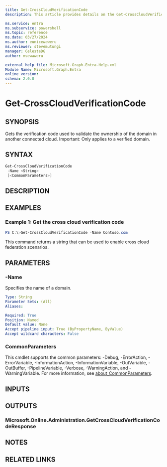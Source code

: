 ```yaml
---
title: Get-CrossCloudVerificationCode
description: This article provides details on the Get-CrossCloudVerificationCode command.

ms.service: entra
ms.subservice: powershell
ms.topic: reference
ms.date: 03/27/2024
ms.author: eunicewaweru
ms.reviewer: stevemutungi
manager: CelesteDG
author: msewaweru

external help file: Microsoft.Graph.Entra-Help.xml
Module Name: Microsoft.Graph.Entra
online version:
schema: 2.0.0
---
```


# Get-CrossCloudVerificationCode

## SYNOPSIS
Gets the verification code used to validate the ownership of the domain in another connected cloud.
Important: Only applies to a verified domain.

## SYNTAX

```powershell
Get-CrossCloudVerificationCode 
 -Name <String> 
 [<CommonParameters>]
```

## DESCRIPTION

## EXAMPLES

### Example 1: Get the cross cloud verification code
```powershell
PS C:\>Get-CrossCloudVerificationCode -Name Contoso.com
```

This command returns a string that can be used to enable cross cloud federation scenarios.

## PARAMETERS

### -Name
Specifies the name of a domain.

```yaml
Type: String
Parameter Sets: (All)
Aliases:

Required: True
Position: Named
Default value: None
Accept pipeline input: True (ByPropertyName, ByValue)
Accept wildcard characters: False
```

### CommonParameters
This cmdlet supports the common parameters: -Debug, -ErrorAction, -ErrorVariable, -InformationAction, -InformationVariable, -OutVariable, -OutBuffer, -PipelineVariable, -Verbose, -WarningAction, and -WarningVariable. For more information, see [about_CommonParameters](https://go.microsoft.com/fwlink/?LinkID=113216).

## INPUTS

## OUTPUTS

### Microsoft.Online.Administration.GetCrossCloudVerificationCodeResponse
## NOTES

## RELATED LINKS